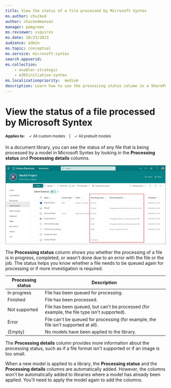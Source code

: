```yaml
---
title: View the status of a file processed by Microsoft Syntex
ms.author: chucked
author: chuckedmonson
manager: pamgreen
ms.reviewer: ssquires
ms.date: 10/23/2023
audience: admin
ms.topic: conceptual
ms.service: microsoft-syntex
search.appverid: 
ms.collection: 
    - enabler-strategic
    - m365initiative-syntex
ms.localizationpriority:  medium
description: Learn how to use the processing status column in a SharePoint document library with Microsoft Syntex.
---
```


# View the status of a file processed by Microsoft Syntex

<sup>**Applies to:**  &ensp; &#10003; All custom models &ensp; | &ensp; &#10003; All prebuilt models</sup>

In a document library, you can see the status of any file that is being processed by a model in Microsoft Syntex by looking in the **Processing status** and **Processing details** columns.

![Screenshot of a document library showing the Processing status and Processing details columns.](../media/content-understanding/processing-status-column.png)

The **Processing status** column shows you whether the processing of a file is in progress, completed, or wasn’t done due to an error with the file or the job. The status helps you know whether a file needs to be queued again for processing or if more investigation is required.

| Processing status | Description |
| ------- | ------- 
| In progress | File has been queued for processing. |
| Finished | File has been processed. |
| Not supported | File has been queued, but can't be processed (for example, the file type isn't supported). |
| Error | File can't be queued for processing (for example, the file isn't supported at all). |
| [Empty] | No models have been applied to the library. |

The **Processing details** column provides more information about the processing status, such as if a file format isn't supported or if an image is too small.

When a new model is applied to a library, the **Processing status** and the **Processing details** columns are automatically added. However, the columns won't be automatically added to libraries where a model has already been applied. You'll need to apply the model again to add the columns.
